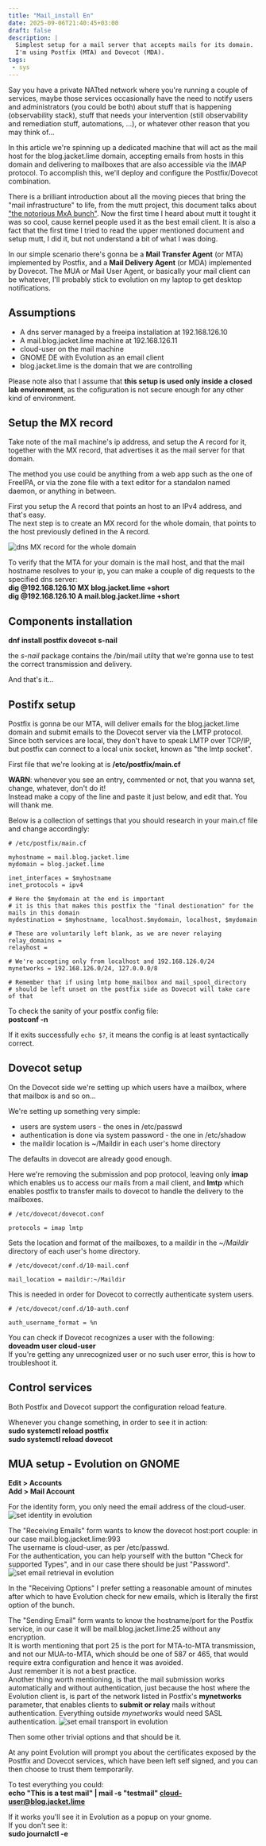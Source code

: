 ```yaml
---
title: "Mail_install En"
date: 2025-09-06T21:40:45+03:00
draft: false
description: |
  Simplest setup for a mail server that accepts mails for its domain.
  I'm using Postfix (MTA) and Dovecot (MDA).
tags:
 - sys
---
```


Say you have a private NATted network where you're running a couple of services, 
maybe those services occasionally have the need to notify users and administrators (you could be both) 
about stuff that is happening (observability stack), 
stuff that needs your intervention (still observability and remediation stuff, automations, ...),
or whatever other reason that you may think of...

In this article we're spinning up a dedicated machine that will act as the mail host
for the blog.jacket.lime domain, accepting emails from hosts in this domain and delivering to mailboxes
that are also accessible via the IMAP protocol.
To accomplish this, we'll deploy and configure the Postfix/Dovecot combination.

There is a brilliant introduction about all the moving pieces that bring the "mail infrastructure" to life,
from the mutt project, this document talks about ["the notorious MxA bunch"](https://gitlab.com/muttmua/mutt/-/wikis/MailConcept).
Now the first time I heard about mutt it tought it was so cool, cause kernel people used it as the best email client.
It is also a fact that the first time I tried to read the upper mentioned document and setup mutt, I did it, but not
understand a bit of what I was doing.

In our simple scenario there's gonna be a **Mail Transfer Agent** (or MTA) implemented by Postfix,
and a **Mail Delivery Agent** (or MDA) implemented by Dovecot. The MUA or Mail User Agent, or basically your
mail client can be whatever, I'll probably stick to evolution on my laptop to get desktop notifications.

## Assumptions
 + A dns server managed by a freeipa installation at 192.168.126.10
 + A mail.blog.jacket.lime machine at 192.168.126.11
 + cloud-user on the mail machine
 + GNOME DE with Evolution as an email client
 + blog.jacket.lime is the domain that we are controlling
 
Please note also that I assume that **this setup is used only inside a closed lab environment**, 
as the cofiguration is not secure enough for any other kind of environment.


## Setup the MX record
Take note of the mail machine's ip address, and setup the A record for it,
together with the MX record, that advertises it as the mail server for that domain.

The method you use could be anything from a web app such as the one of FreeIPA, or via the zone
file with a text editor for a standalon named daemon, or anything in between.

First you setup the A record that points an host to an IPv4 address, and that's easy.  
The next step is to create an MX record for the whole domain, that points to the host previously defined in the A record.

![dns MX record for the whole domain](/posts/images/mx_record_blogJacket.png "dns MX record for the whole domain")

To verify that the MTA for your domain is the mail host, and that the mail hostname resolves to your ip,
you can make a couple of dig requests to the specified dns server:  
**dig @192.168.126.10 MX blog.jacket.lime +short**  
**dig @192.168.126.10 A mail.blog.jacket.lime +short**

## Components installation
**dnf install postfix dovecot s-nail**

the *s-nail* package contains the /bin/mail utilty that we're gonna use to test the correct transmission and delivery.

And that's it...

## Postifx setup
Postfix is gonna be our MTA, will deliver emails for the blog.jacket.lime domain and submit emails to 
the Dovecot server via the LMTP protocol. Since both services are local, they don't have to speak LMTP over
TCP/IP, but postfix can connect to a local unix socket, known as "the lmtp socket".

First file that we're looking at is **/etc/postfix/main.cf**

**WARN**: whenever you see an entry, commented or not, that you wanna set, change, whatever, don't do it!  
Instead make a copy of the line and paste it just below, and edit that. You will thank me.

Below is a collection of settings that you should research in your main.cf file and change accordingly:  
```
# /etc/postfix/main.cf

myhostname = mail.blog.jacket.lime
mydomain = blog.jacket.lime

inet_interfaces = $myhostname
inet_protocols = ipv4

# Here the $mydomain at the end is important
# it is this that makes this postfix the "final destionation" for the mails in this domain
mydestination = $myhostname, localhost.$mydomain, localhost, $mydomain

# These are voluntarily left blank, as we are never relaying
relay_domains =
relayhost =

# We're accepting only from localhost and 192.168.126.0/24
mynetworks = 192.168.126.0/24, 127.0.0.0/8

# Remember that if using lmtp home_mailbox and mail_spool_directory
# should be left unset on the postfix side as Dovecot will take care of that
```

To check the sanity of your postfix config file:  
**postconf -n**

If it exits successfully `echo $?`, it means the config is at least syntactically correct.

## Dovecot setup
On the Dovecot side we're setting up which users have a mailbox, where
that mailbox is and so on... 

We're setting up something very simple:  
 + users are system users - the ones in /etc/passwd
 + authentication is done via system password - the one in /etc/shadow
 + the maildir location is ~/Maildir in each user's home directory

The defaults in dovecot are already good enough.

Here we're removing the submission and pop protocol, 
leaving only **imap** which enables us to access our mails from a mail client,
and **lmtp** which enables postfix to transfer mails to dovecot to handle the delivery to the mailboxes.
```
# /etc/dovecot/dovecot.conf

protocols = imap lmtp
```

Sets the location and format of the mailboxes, 
to a maildir in the *~/Maildir* directory of each user's home directory.
```
# /etc/dovecot/conf.d/10-mail.conf

mail_location = maildir:~/Maildir
```

This is needed in order for Dovecot to correctly authenticate system users.

```
# /etc/dovecot/conf.d/10-auth.conf

auth_username_format = %n
```

You can check if Dovecot recognizes a user with the following:  
**doveadm user cloud-user**  
If you're getting any unrecognized user or no such user error, this is how to troubleshoot it.

## Control services
Both Postfix and Dovecot support the configuration reload feature.

Whenever you change something, in order to see it in action:  
**sudo systemctl reload postfix**  
**sudo systemctl reload dovecot**  

## MUA setup - Evolution on GNOME
**Edit > Accounts**  
**Add > Mail Account**

For the identity form, you only need the email address of the cloud-user.
![set identity in evolution](/posts/images/evol_config__identity.png "set identity in evolution")

The "Receiving Emails" form wants to know the dovecot host:port couple: in our case mail.blog.jacket.lime:993  
The username is cloud-user, as per /etc/passwd.  
For the authentication, you can help yourself with the button "Check for supported Types", and in our case there should be just "Password".
![set email retrieval in evolution](/posts/images/evol_config__retrieval.png "set email retrieval in evolution")

In the "Receiving Options" I prefer setting a reasonable amount of minutes after which
to have Evolution check for new emails, which is literally the first option of the bunch.

The "Sending Email" form wants to know the hostname/port for the Postfix service, 
in our case it will be mail.blog.jacket.lime:25 without any encryption.  
It is worth mentioning that port 25 is the port for MTA-to-MTA transmission, and not our MUA-to-MTA, which
should be one of 587 or 465, that would require extra configuration and hence it was avoided.  
Just remember it is not a best practice.  
Another thing worth mentioning, is that the mail submission works automatically and without authentication,
just because the host where the Evolution client is, is part of the network listed in Postfix's **mynetworks**
parameter, that enables clients to **submit or relay** mails without authentication. 
Everything outside *mynetworks* would need SASL authentication.
![set email transport in evolution](/posts/images/evol_config__transp.png "set email transport in evolution")

Then some other trivial options and that should be it.

At any point Evolution will prompt you about the certificates exposed by the Postfix and Dovecot services,
which have been left self signed, and you can then choose to trust them temporarily.

To test everything you could:  
**echo "This is a test mail" | mail -s "testmail" cloud-user@blog.jacket.lime**

If it works you'll see it in Evolution as a popup on your gnome.  
If you don't see it:  
**sudo journalctl -e**
